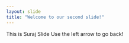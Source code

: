 ```yaml
---
layout: slide
title: "Welcome to our second slide!"
---
```

This is Suraj Slide
Use the left arrow to go back!